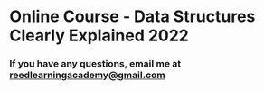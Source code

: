 # Online Course - Data Structures Clearly Explained 2022

### If you have any questions, email me at reedlearningacademy@gmail.com
